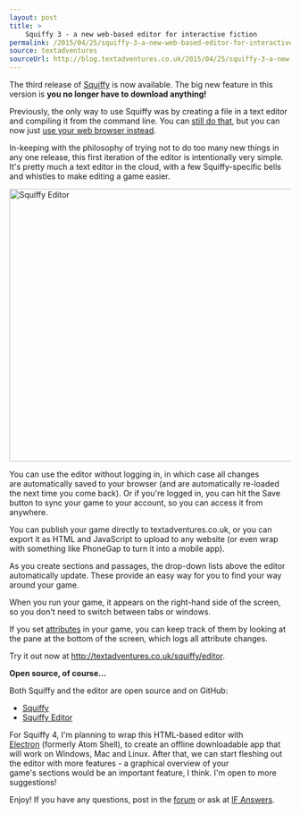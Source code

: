 ```yaml
---
layout: post
title: >
    Squiffy 3 - a new web-based editor for interactive fiction
permalink: /2015/04/25/squiffy-3-a-new-web-based-editor-for-interactive-fiction/
source: textadventures
sourceUrl: http://blog.textadventures.co.uk/2015/04/25/squiffy-3-a-new-web-based-editor-for-interactive-fiction/
---
```

The third release of <a href="http://textadventures.co.uk/squiffy">Squiffy</a> is now available. The big new feature in this version is <strong>you no longer have to download anything!</strong>

Previously, the only way to use Squiffy was by creating a file in a text editor and compiling it from the command line. You can <a href="http://docs.textadventures.co.uk/squiffy/install.html">still do that</a>, but you can now just <a href="http://textadventures.co.uk/squiffy/editor">use your web browser instead</a>.

In-keeping with the philosophy of trying not to do too many new things in any one release, this first iteration of the editor is intentionally very simple. It's pretty much a text editor in the cloud, with a few Squiffy-specific bells and whistles to make editing a game easier.

<a href="/images/2015/textadventuresblog.files.wordpress.com-2015-04-screen-shot-2015-04-25-at-19-26-06.png"><img class="alignnone wp-image-2616 size-large" style="border:0 solid #000000;" src="/images/2015/textadventuresblog.files.wordpress.com-2015-04-screen-shot-2015-04-25-at-19-26-06.png?w=660" alt="Squiffy Editor" width="660" height="488" /></a>

You can use the editor without logging in, in which case all changes are automatically saved to your browser (and are automatically re-loaded the next time you come back). Or if you're logged in, you can hit the Save button to sync your game to your account, so you can access it from anywhere.

You can publish your game directly to textadventures.co.uk, or you can export it as HTML and JavaScript to upload to any website (or even wrap with something like PhoneGap to turn it into a mobile app).

As you create sections and passages, the drop-down lists above the editor automatically update. These provide an easy way for you to find your way around your game.

When you run your game, it appears on the right-hand side of the screen, so you don't need to switch between tabs or windows.

If you set <a href="http://docs.textadventures.co.uk/squiffy/attributes.html">attributes</a> in your game, you can keep track of them by looking at the pane at the bottom of the screen, which logs all attribute changes.

Try it out now at <a href="http://textadventures.co.uk/squiffy/editor">http://textadventures.co.uk/squiffy/editor</a>.

<strong>Open source, of course...</strong>

Both Squiffy and the editor are open source and on GitHub:
<ul>
	<li><a href="https://github.com/textadventures/squiffy">Squiffy</a></li>
	<li><a href="https://github.com/textadventures/squiffy-editor">Squiffy Editor</a></li>
</ul>
For Squiffy 4, I'm planning to wrap this HTML-based editor with <a href="http://electron.atom.io/">Electron</a> (formerly Atom Shell), to create an offline downloadable app that will work on Windows, Mac and Linux. After that, we can start fleshing out the editor with more features - a graphical overview of your game's sections would be an important feature, I think. I'm open to more suggestions!

Enjoy! If you have any questions, post in the <a href="http://forum.textadventures.co.uk/viewforum.php?f=24">forum</a> or ask at <a href="http://ifanswers.com">IF Answers</a>.